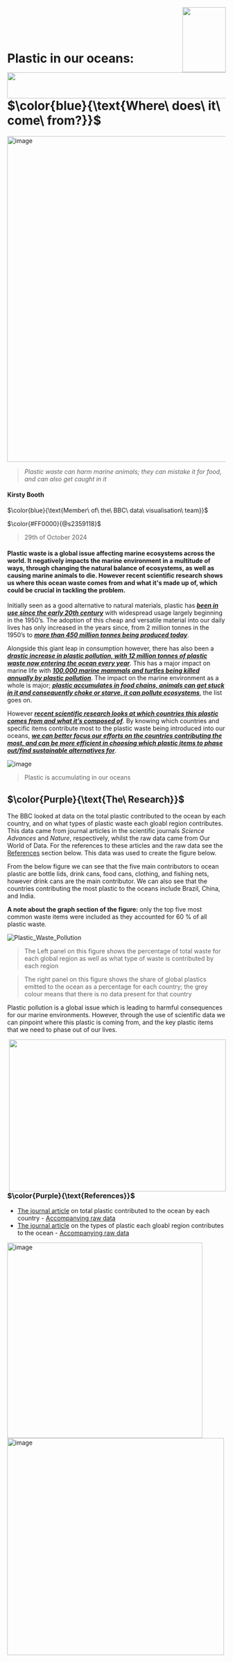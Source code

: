 <img align="right" width="100" height="150" src="https://github.com/user-attachments/assets/f027de00-1e3b-49bc-b358-d435ee95d216">

<img align="left" width="650" height="60" src="https://github.com/user-attachments/assets/669518a3-b93a-49bc-bce8-4d1c48c18c11" >

<p>&nbsp;</p>
<p>&nbsp;</p>

# Plastic in our oceans: $\color{blue}{\text{Where\ does\ it\ come\ from?}}$

<img width="750" alt="image" src="https://github.com/user-attachments/assets/928fe335-151d-45cb-bede-c3c7bb6a1777">

>*Plastic waste can harm marine animals; they can mistake it for food, and can also get caught in it*

#### Kirsty Booth

$\color{blue}{\text{Member\ of\ the\ BBC\ data\ visualisation\ team}}$

$\color{#FF0000}{@s2359118}$
> 29th of October 2024






#### Plastic waste is a global issue affecting marine ecosystems across the world. It negatively impacts the marine environment in a multitude of ways, through changing the natural balance of ecosystems, as well as causing marine animals to die. However recent scientific research shows us where this ocean waste comes from and what it's made up of, which could be crucial in tackling the problem.


Initially seen as a good alternative to natural materials, plastic has <ins>_**been in use since the early 20th century**_</ins> with widespread usage largely beginning in the 1950’s. The adoption of this cheap and versatile material into our daily lives has
only increased in the years since, from 2 million tonnes in the 1950’s to <ins>_**more than 450 million tonnes being produced today**_</ins>.  


Alongside this giant leap in consumption however, there has also been a <ins>_**drastic increase in plastic pollution, with 12 million tonnes of plastic waste now entering the ocean every year**_</ins>. This has a major impact on marine life with <ins>_**100,000 marine mammals and turtles being killed annually by plastic pollution**_</ins>. The impact on the marine environment as a whole is major; <ins>_**plastic accumulates in food chains, animals can get stuck in it and consequently choke or starve, it can pollute ecosystems**_</ins>, the list goes on. 

However <ins>_**recent scientific research looks at which countries this plastic comes from and what it’s composed of**_</ins>. By knowing which countries and specific items contribute most to the plastic waste being introduced into our oceans, <ins>_**we can better focus our efforts on the countries contributing the most, and can be more efficient in choosing which plastic items to phase out/find sustainable alternatives for**_</ins>.

![image](https://github.com/user-attachments/assets/8b2d717a-7ae9-44d4-a25f-148f73bef971)
> Plastic is accumulating in our oceans


## $\color{Purple}{\text{The\ Research}}$
The BBC looked at data on the total plastic contributed to the ocean by each country, and on what types of plastic waste each gloabl region contributes. This data came from journal articles in the scientific journals *Science Advances* and *Nature*, respectively, whilst the raw data came from Our World of Data. For the references to these articles and the raw data see the [References](https://github.com/EdDataScienceEES/tutorial-Kirstb-04/blob/master/Example_markdowns/BBC_overwhelming.md#colorpurpletextreferences) section below. This data was used to create the figure below. 

From the below figure we can see that the five main contributors to ocean plastic are bottle lids, drink cans, food cans, clothing, and fishing nets, however drink cans are the main contributor. We can also see that the countries contributing the most plastic to the oceans include Brazil, China, and India.

**A note about the graph section of the figure:** only the top five most common waste items were included as they accounted for 60 % of all plastic waste.



![Plastic_Waste_Pollution](https://github.com/user-attachments/assets/d00b9918-57d0-4032-bde9-bc8536913320)

> The Left panel on this figure shows the percentage of total waste for each global region as well as what type of waste is contributed by each region

> The right panel on this figure shows the share of global plastics emitted to the ocean as a percentage for each country; the grey colour means that there is no data present for that country


Plastic pollution is a global issue which is leading to harmful consequences for our marine environments. However, through the use of scientific data we can pinpoint where this plastic is coming from, and the key plastic items that we need to phase out of our lives.

<img align="right" width="500" height="350" src="https://github.com/user-attachments/assets/1d588cf9-43ca-44ab-a54b-3fa4d9308ff3" />



### $\color{Purple}{\text{References}}$
* [The journal article](https://www.science.org/doi/10.1126/sciadv.aaz5803) on total plastic contributed to the ocean by each country - [Accompanying raw data](https://ourworldindata.org/grapher/share-of-global-plastic-waste-emitted-to-the-ocean)
* [The journal article](https://www.nature.com/articles/s41893-021-00720-8) on the types of plastic each gloabl region contributes to the ocean - [Accompanying raw data](https://ourworldindata.org/grapher/waste-items-ocean-region)

<img width="450" alt="image" src="https://github.com/user-attachments/assets/66539a0b-a874-49e7-b256-f486b6788d61">


<img width="500" alt="image" src="https://github.com/user-attachments/assets/3d8b84f6-0d5b-4317-a4b2-f0928e97af76">
